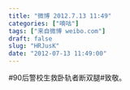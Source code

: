 ```yaml
---
title: "微博 2012.7.13 11:49"
categories: ["嘀咕"]
tags: ["来自微博 weibo.com"]
draft: false
slug: "HRJusK"
date: "2012-07-13 11:49:00"
---
```


<p>#90后警校生救卧轨者断双腿#致敬。 ​​​​</p>
